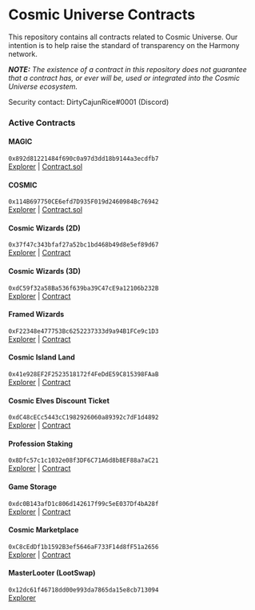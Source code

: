 # Cosmic Universe Contracts

This repository contains all contracts related to Cosmic Universe. Our intention is to help raise the standard of
transparency on the Harmony network.

***NOTE:** The existence of a contract in this repository does not guarantee that a contract has, or ever will be,
used or integrated into the Cosmic Universe ecosystem.*

Security contact: DirtyCajunRice#0001 (Discord)

### Active Contracts

#### MAGIC
`0x892d81221484f690c0a97d3dd18b9144a3ecdfb7`  
[Explorer][MAGIC-explorer] | [Contract.sol](original_contracts/magictoken.sol)

#### COSMIC
`0x114B697750CE6efd7D935F019d2460984Bc76942`  
[Explorer][COSMIC-explorer] | [Contract.sol](contracts/static/ERC20/Cosmic.sol)

#### Cosmic Wizards (2D)
`0x37f47c343bfaf27a52bc1bd468b49d8e5ef89d67`  
[Explorer][cw2d-explorer] | [Contract](original_contracts/wizardsnfts.sol)

#### Cosmic Wizards (3D)
`0xdC59f32a58Ba536f639ba39C47cE9a12106b232B`  
[Explorer][cw3d-explorer] | [Contract](contracts/static/ERC721/CosmicWizards3D.sol)

#### Framed Wizards
`0xF22348e477753Bc6252237333d9a94B1FCe9c1D3`  
[Explorer][fw-explorer] | [Contract](contracts/static/ERC721/FramedCosmicWizards2D.sol)

#### Cosmic Island Land
`0x41e928EF2F2523518172f4FeDdE59C815398FAaB`  
[Explorer][cil-explorer] | [Contract](original_contracts/cosmicislandland.sol)

#### Cosmic Elves Discount Ticket
`0xdC48cECc5443cC1982926060a89392c7dF1d4892`  
[Explorer][cedt-explorer] | [Contract](contracts/upgradeable/ERC721/CosmicElvesTicketUpgradeable.sol)

#### Profession Staking
`0x8Dfc57c1c1032e08f3DF6C71A6d8b8EF88a7aC21`  
[Explorer][staking-explorer] | [Contract](contracts/upgradeable/npc/ProfessionStakingUpgradeable.sol)

#### Game Storage
`0xdc0B143afD1c806d142617f99c5eE037Df4bA28f`  
[Explorer][game-storage-explorer] | [Contract](contracts/upgradeable/storage/GameStorageUpgradeable.sol)

#### Cosmic Marketplace
`0xC8cEdDf1b1592B3ef5646aF733F14d8fF51a2656`  
[Explorer][marketplace-explorer] | [Contract](contracts/marketplace)

#### MasterLooter (LootSwap)
`0x12dc61f46718dd00e993da7865da15e8cb713094`  
[Explorer][master-looter-explorer]




[MAGIC-explorer]: https://explorer.harmony.one/address/0x892d81221484f690c0a97d3dd18b9144a3ecdfb7
[COSMIC-explorer]: https://explorer.harmony.one/address/0x114B697750CE6efd7D935F019d2460984Bc76942
[master-looter-explorer]: https://explorer.harmony.one/address/0x12dc61f46718dd00e993da7865da15e8cb713094
[cw2d-explorer]: https://explorer.harmony.one/address/0x37f47c343bfaf27a52bc1bd468b49d8e5ef89d67
[cw3d-explorer]: https://explorer.harmony.one/address/0xdC59f32a58Ba536f639ba39C47cE9a12106b232B
[fw-explorer]: https://explorer.harmony.one/address/0xF22348e477753Bc6252237333d9a94B1FCe9c1D3
[marketplace-explorer]: https://explorer.harmony.one/address/0xC8cEdDf1b1592B3ef5646aF733F14d8fF51a2656
[cil-explorer]: https://explorer.harmony.one/address/0x41e928EF2F2523518172f4FeDdE59C815398FAaB
[cedt-explorer]: https://explorer.harmony.one/address/0xdC48cECc5443cC1982926060a89392c7dF1d4892
[staking-explorer]: https://explorer.harmony.one/address/0x8Dfc57c1c1032e08f3DF6C71A6d8b8EF88a7aC21
[game-storage-explorer]: https://explorer.harmony.one/address/0xdc0B143afD1c806d142617f99c5eE037Df4bA28f

